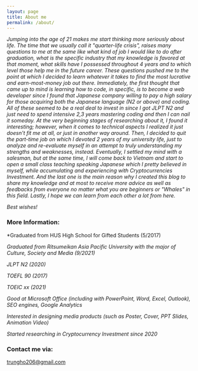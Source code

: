 ```yaml
---
layout: page
title: About me
permalink: /about/
---
```


  *Jumping into the age of 21 makes me start thinking more seriously about life. The time that we usually call it "quarter-life crisis", raises many questions to me at the same like what kind of job I would like to do after graduation, what is the specific industry that my knowledge is favored at that moment, what skills have I possessed throughout 4 years and to which level those help me in the future career. These questions pushed me to the point at which I decided to learn whatever it takes to find the most lucrative and earn-most-money job out there. Immediately, the first thought that came up to mind is learning how to code, in specific, is to become a web developer since I found that Japanese company willing to pay a high salary for those acquiring both the Japanese language (N2 or above) and coding. All of these seemed to be a real deal to invest in since I got JLPT N2 and just need to spend intensive 2,3 years mastering coding and then I can nail it someday. At the very beginning stages of researching about it, I found it interesting; however, when it comes to technical aspects I realized it just doesn't fit me at all, or just in another way around. Then, I decided to quit the part-time job on which I devoted 2 years of my university life, just to analyze and re-evaluate myself in an attempt to truly understanding my strengths and weaknesses, instead. Eventually, I settled my mind with a salesman, but at the same time, I will come back to Vietnam and start to open a small class teaching speaking Japanese which I pretty believed in myself, while accumulating and experiencing with Cryptocurrencies Investment. And the last one is the main reason why I created this blog to share my knowledge and at most to receive more advice as well as feedbacks from everyone no matter what you are beginners or "Whales" in this field. Lastly, I hope we can learn from each other a lot from here.*

*Best wishes!*

### More Information:

 *Graduated from HUS High School for Gifted Students (5/2017)
 
 *Graduated from Ritsumeikan Asia Pacific University with the major of Culture, Society and Media (9/2021)*
 
 *JLPT N2 (2020)*
 
 *TOEFL 90 (2017)*
 
 *TOEIC xx (2021)*
 
 *Good at Microsoft Office (including with PowerPoint, Word, Excel, Outlook), SEO engines, Google Analytics*
 
 *Interested in designing media products (such as Poster, Cover, PPT Slides, Animation Video)*
 
 *Started researching in Cryptocurrency Investment since 2020*

### Contact me via:

[trungho206@gmail.com](mailto:trungho206@gmail.com)
